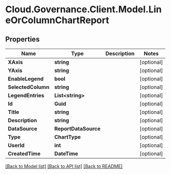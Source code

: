 # Cloud.Governance.Client.Model.LineOrColumnChartReport
## Properties

Name | Type | Description | Notes
------------ | ------------- | ------------- | -------------
**XAxis** | **string** |  | [optional] 
**YAxis** | **string** |  | [optional] 
**EnableLegend** | **bool** |  | [optional] 
**SelectedColumn** | **string** |  | [optional] 
**LegendEntries** | **List&lt;string&gt;** |  | [optional] 
**Id** | **Guid** |  | [optional] 
**Title** | **string** |  | [optional] 
**Description** | **string** |  | [optional] 
**DataSource** | **ReportDataSource** |  | [optional] 
**Type** | **ChartType** |  | [optional] 
**UserId** | **int** |  | [optional] 
**CreatedTime** | **DateTime** |  | [optional] 

[[Back to Model list]](../README.md#documentation-for-models) [[Back to API list]](../README.md#documentation-for-api-endpoints) [[Back to README]](../README.md)

